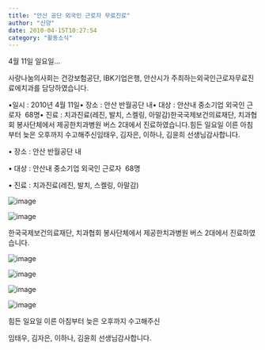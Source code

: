 ```yaml
---
title: "안산 공단 외국인 근로자 무료진료"
author: "신양"
date: 2010-04-15T10:27:54
category: "활동소식"
---
```


4월 11일 일요일...

사랑나눔의사회는 건강보험공단, IBK기업은행, 안산시가 주최하는외국인근로자무료진료에치과를 담당하였습니다.

•일시 : 2010년 4월 11일• 장소 : 안산 반월공단 내• 대상 : 안산내 중소기업 외국인 근로자  68명• 진료 : 치과진료(레진, 발치, 스켈링, 아말감)﻿한국국제보건의료재단, 치과협회 봉사단체에서 제공한치과병원 버스 2대에서 진료하였습니다.힘든 일요일 이른 아침부터 늦은 오후까지 수고해주신임태우, 김자은, 이하나, 김윤희 선생님감사합니다.

• 장소 : 안산 반월공단 내

• 대상 : 안산내 중소기업 외국인 근로자  68명

• 진료 : 치과진료(레진, 발치, 스켈링, 아말감)

![image](/files/attach/images/2318/374/002/d08317d3d1c7f72801a7b5ed9be100eb.)

![image](/files/attach/images/2318/374/002/0aa91d6802ff8e086d61556c980cfb44.)

﻿한국국제보건의료재단, 치과협회 봉사단체에서 제공한치과병원 버스 2대에서 진료하였습니다.

![image](/files/attach/images/2318/374/002/224de24c6cc41257e03bb0e8f90b3579.)

![image](/files/attach/images/2318/374/002/7113902814560e4519e2ff562e24870a.)

![image](/files/attach/images/2318/374/002/b5d011f1f3a35ad06a1d2920818e791e.)

![image](/files/attach/images/2318/374/002/ed8dc72ce20cc575c7243121a15f1964.)

힘든 일요일 이른 아침부터 늦은 오후까지 수고해주신

임태우, 김자은, 이하나, 김윤희 선생님감사합니다.
